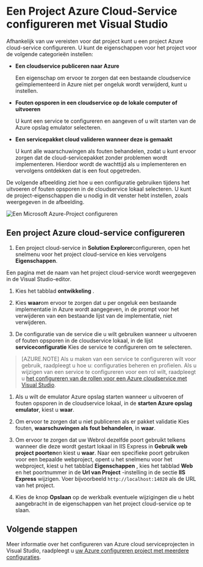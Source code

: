 <properties
   pageTitle="Een Project Azure Cloud-Service configureren met Visual Studio | Microsoft Azure"
   description="Leer hoe u een project Azure cloud-service configureren in Visual Studio, afhankelijk van uw vereisten voor dit project."
   services="visual-studio-online"
   documentationCenter="na"
   authors="TomArcher"
   manager="douge"
   editor="" />
<tags
   ms.service="multiple"
   ms.devlang="dotnet"
   ms.topic="article"
   ms.tgt_pltfrm="na"
   ms.workload="multiple"
   ms.date="08/15/2016"
   ms.author="tarcher" />

# <a name="configure-an-azure-cloud-service-project-with-visual-studio"></a>Een Project Azure Cloud-Service configureren met Visual Studio

Afhankelijk van uw vereisten voor dat project kunt u een project Azure cloud-service configureren. U kunt de eigenschappen voor het project voor de volgende categorieën instellen:

- **Een cloudservice publiceren naar Azure**

  Een eigenschap om ervoor te zorgen dat een bestaande cloudservice geïmplementeerd in Azure niet per ongeluk wordt verwijderd, kunt u instellen.

- **Fouten opsporen in een cloudservice op de lokale computer of uitvoeren**

  U kunt een service te configureren en aangeven of u wilt starten van de Azure opslag emulator selecteren.

- **Een servicepakket cloud valideren wanneer deze is gemaakt**

  U kunt alle waarschuwingen als fouten behandelen, zodat u kunt ervoor zorgen dat de cloud-servicepakket zonder problemen wordt implementeren. Hierdoor wordt de wachttijd als u implementeren en vervolgens ontdekken dat is een fout opgetreden.

De volgende afbeelding ziet hoe u een configuratie gebruiken tijdens het uitvoeren of fouten opsporen in de cloudservice lokaal selecteren. U kunt de project-eigenschappen die u nodig in dit venster hebt instellen, zoals weergegeven in de afbeelding.

![Een Microsoft Azure-Project configureren](./media/vs-azure-tools-configuring-an-azure-project/IC713462.png)

## <a name="to-configure-an-azure-cloud-service-project"></a>Een project Azure cloud-service configureren

1. Een project cloud-service in **Solution Explorer**configureren, open het snelmenu voor het project cloud-service en kies vervolgens **Eigenschappen**.

  Een pagina met de naam van het project cloud-service wordt weergegeven in de Visual Studio-editor.

1. Kies het tabblad **ontwikkeling** .

1. Kies **waar**om ervoor te zorgen dat u per ongeluk een bestaande implementatie in Azure wordt aangegeven, in de prompt voor het verwijderen van een bestaande lijst van de implementatie, niet verwijderen.

1. De configuratie van de service die u wilt gebruiken wanneer u uitvoeren of fouten opsporen in de cloudservice lokaal, in de lijst **serviceconfiguratie** Kies de service te configureren om te selecteren.

  >[AZURE.NOTE] Als u maken van een service te configureren wilt voor gebruik, raadpleegt u hoe u: configuraties beheren en profielen. Als u wijzigen van een service te configureren voor een rol wilt, raadpleegt u [het configureren van de rollen voor een Azure cloudservice met Visual Studio](vs-azure-tools-configure-roles-for-cloud-service.md).

1. Als u wilt de emulator Azure opslag starten wanneer u uitvoeren of fouten opsporen in de cloudservice lokaal, in de **starten Azure opslag emulator**, kiest u **waar**.

1. Om ervoor te zorgen dat u niet publiceren als er pakket validatie Kies fouten, **waarschuwingen als fout behandelen**, in **waar**.

1. Om ervoor te zorgen dat uw Webrol dezelfde poort gebruikt telkens wanneer die deze wordt gestart lokaal in IIS Express in **Gebruik web project poorten**en kiest u **waar**. Naar een specifieke poort gebruiken voor een bepaalde webproject, opent u het snelmenu voor het webproject, kiest u het tabblad **Eigenschappen** , kies het tabblad **Web** en het poortnummer in de **Url van Project** -instelling in de sectie **IIS Express** wijzigen. Voer bijvoorbeeld `http://localhost:14020` als de URL van het project.

1. Kies de knop **Opslaan** op de werkbalk eventuele wijzigingen die u hebt aangebracht in de eigenschappen van het project cloud-service op te slaan.

## <a name="next-steps"></a>Volgende stappen

Meer informatie over het configureren van Azure cloud serviceprojecten in Visual Studio, raadpleegt u [uw Azure configureren project met meerdere configuraties](vs-azure-tools-multiple-services-project-configurations.md).
